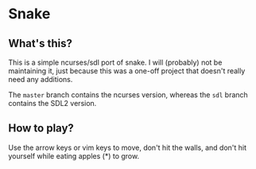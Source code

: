# Snake

## What's this?

This is a simple ncurses/sdl port of snake. I will (probably) not be maintaining it, just because this was a one-off project that doesn't really need any additions.

The `master` branch contains the ncurses version, whereas the `sdl` branch contains the SDL2 version.

## How to play?

Use the arrow keys or vim keys to move, don't hit the walls, and don't hit yourself while eating apples (\*) to grow.
